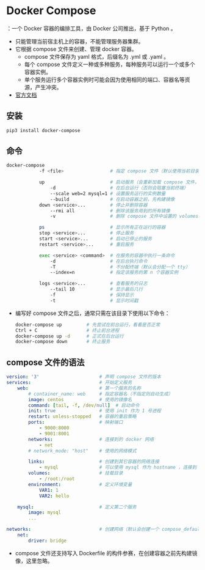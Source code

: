 # Docker Compose

：一个 Docker 容器的编排工具，由 Docker 公司推出，基于 Python 。

- 只能管理当前宿主机上的容器，不能管理服务器集群。
- 它根据 compose 文件来创建、管理 docker 容器。
  - compose 文件保存为 yaml 格式，后缀名为 .yml 或 .yaml 。
  - 每个 compose 文件定义一种或多种服务，每种服务可以运行一个或多个容器实例。
  - 单个服务运行多个容器实例时可能会因为使用相同的端口、容器名等资源，产生冲突。
- [官方文档](https://docs.docker.com/compose/compose-file/)

## 安装

```sh
pip3 install docker-compose
```

## 命令

```sh
docker-compose
            -f <file>                 # 指定 compose 文件（默认使用当前目录下的 docker-compose.yml）

            up                        # 启动服务（会重新加载 compose 文件，可能会删除容器或重新创建容器）
                -d                    # 在后台运行（否则会阻塞当前终端）
                --scale web=2 mysql=1 # 设置服务运行的实例数量
                --build               # 在启动容器之前，先构建镜像
            down <service>...         # 停止并删除容器
                --rmi all             # 删除该服务用到的所有镜像
                -v                    # 删除 compose 文件中设置的 volumes 以及用到的匿名 volumes

            ps                        # 显示所有正在运行的容器
            stop <service>...         # 停止服务
            start <service>...        # 启动已停止的服务
            restart <service>...      # 重启服务

            exec <service> <command>  # 在服务的容器中执行一条命令
                -d                    # 在后台执行命令
                -T                    # 不分配终端（默认会分配一个 tty）
                --index=n             # 指定该服务的第 n 个容器实例

            logs <service>...         # 查看服务的日志
                --tail 10             # 显示最后几行
                -f                    # 保持显示
                -t                    # 显示时间戳
```
- 编写好 compose 文件之后，通常只需在该目录下使用以下命令：
  ```sh
  docker-compose up         # 先尝试在前台运行，看看是否正常
  Ctrl + C                  # 终止前台进程
  docker-compose up -d      # 正式在后台运行
  docker-compose down       # 终止服务
  ```

## compose 文件的语法

```yaml
version: '3'                      # 声明 compose 文件的版本
services:                         # 开始定义服务
    web:                          # 第一个服务的名称
        # container_name: web     # 指定容器名（不指定则自动生成）
        image: centos             # 使用的镜像名
        command: [tail, -f, /dev/null]  # 启动命令
        init: true                # 使用 init 作为 1 号进程
        restart: unless-stopped   # 容器的重启策略
        ports:                    # 映射端口
            - 9000:8000
            - 9001:8001
        networks:                 # 连接到的 docker 网络
            - net
        # network_mode: "host"    # 使用的网络模式

        links:                    # 创建到其它容器的网络连接
            - mysql               # 可以使用 mysql 作为 hostname ，连接到 mysql 容器的网络
        volumes:                  # 挂载目录
            - /root:/root
        environment:              # 定义环境变量
            VAR1: 1
            VAR2: hello

    mysql:                        # 定义第二个服务
        image: mysql
        ...

networks:                         # 创建网络（默认会创建一个 compose_default 网络）
    net:
        driver: bridge
```

- compose 文件还支持写入 Dockerfile 的构件参赛，在创建容器之前先构建镜像，这里忽略。
